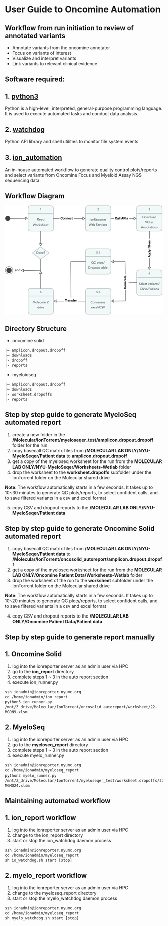 # User Guide to Oncomine Automation
## Workflow from run initiation to review of annotated variants
* Annotate variants from the oncomine annotator
* Focus on variants of interest
* Visualize and interpret variants
* Link variants to relevant clinical evidence

## Software required:
## 1. [python3](https://www.python.org/download/releases/3.0/)
Python is a high-level, interpreted, general-purpose programming language. It is used to execute automated tasks and conduct data analysis.
## 2. [watchdog](https://pypi.org/project/watchdog/)
Python API library and shell utilities to monitor file system events.
## 3.  [ion_automation](https://github.com/khzhu/ion_automation)
An in-house automated workflow to generate quality control plots/reports and select variants from Oncomine Focus and Myeloid Assay NGS sequencing data.

## Workflow Diagram
![This is a flowchart](https://github.com/khzhu/ion_automation/blob/main/docs/oncomine-workflow.png)

## Directory Structure

- oncomine solid
```
|— amplicon.dropout.dropoff 
|— downloads
|- dropoff
|- reports
```

- myeloidseq
```
|— amplicon.dropout.dropoff 
|— downloads
|- worksheet.dropoffs
|- reports
```

## Step by step guide to generate MyeloSeq automated report

1. create a new folder in the **/Molecular/IonTorrent/myeloseqer_test/amplicon.dropout.dropoff** folder for the run.
2. copy basecall QC matrix files from **/MOLECULAR LAB ONLY/NYU-MyeloSeqer/Patient data** to **amplicon.dropout.dropoff**
3. get a copy of the myeloseq worksheet for the run from the **MOLECULAR LAB ONLY/NYU-MyeloSeqer/Worksheets-Wetlab** folder
4. drop the worksheet to the **worksheet.dropoffs** subfolder under the IonTorrent folder on the Molecular shared drive

**Note**: The workflow automatically starts in a few seconds. It takes up to 10~30 minutes to generate QC plots/reports, 
to select confident calls, and to save filtered variants in a csv and excel format

5. copy CSV and dropout reports to the **/MOLECULAR LAB ONLY/NYU-MyeloSeqer/Patient data**

## Step by step guide to generate Oncomine Solid automated report

1. copy basecall QC matrix files from **/MOLECULAR LAB ONLY/NYU-MyeloSeqer/Patient data** to **/Molecular/IonTorrent/oncosolid_autoreport/amplicon.dropout.dropoff**
2. get a copy of the myeloseq worksheet for the run from the **MOLECULAR LAB ONLY/Oncomine Patient Data/Worksheets-Wetlab** folder
3. drop the worksheet of the run to the **worksheet** subfolder under the IonTorrent folder on the Molecular shared drive

**Note**: The workflow automatically starts in a few seconds. It takes up to 10~20 minutes to generate QC plots/reports, 
to select confident calls, and to save filtered variants in a csv and excel format

4. copy CSV and dropout reports to the **/MOLECULAR LAB ONLY/Oncomine Patient Data/Patient data**

## Step by step guide to generate report manually

## 1. Oncomine Solid

1. log into the ionreporter server as an admin user via HPC
2. go to the **ion_report** directory
3. complete steps 1 ~ 3 in the auto report section
4. execute ion_runner.py
```
ssh ionadmin@ionreporter.nyumc.org
cd /home/ionadmin/ion_report
python3 ion_runner.py /mnt/Z_drive/Molecular/IonTorrent/oncosolid_autoreport/worksheet/22-MGON9.xlsm
```

## 2. MyeloSeq

1. log into the ionreporter server as an admin user via HPC
2. go to the **myeloseq_report** directory
3. complete steps 1 ~ 3 in the auto report section
4. execute myelo_runner.py
```
ssh ionadmin@ionreporter.nyumc.org
cd /home/ionadmin/myeloseq_report
python3 myelo_runner.py /mnt/Z_drive/Molecular/IonTorrent/myeloseqer_test/worksheet.dropoffs/22-MGMQ24.xlsm
```

## Maintaining automated workflow

## 1. ion_report workflow
1. log into the ionreporter server as an admin user via HPC
2. change to the ion_report directory
3. start or stop the ion_watchdog daemon process
```
ssh ionadmin@ionreporter.nyumc.org
cd /home/ionadmin/myeloseq_report
sh io_watchdog.sh start [stop]
```

## 2. myelo_report workflow
1. log into the ionreporter server as an admin user via HPC
2. change to the myeloseq_report directory
3. start or stop the myelo_watchdog daemon process
```
ssh ionadmin@ionreporter.nyumc.org
cd /home/ionadmin/myeloseq_report
sh myelo_watchdog.sh start [stop]
```
